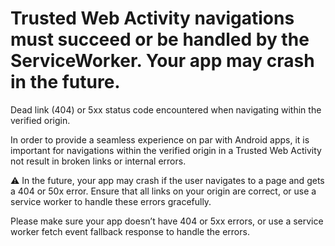 # Trusted Web Activity navigations must succeed or be handled by the ServiceWorker. Your app may crash in the future.

Dead link (404) or 5xx status code encountered when navigating within the verified origin.

In order to provide a seamless experience on par with Android apps, it is important for navigations within the verified origin in a Trusted Web Activity not result in broken links or internal errors.

⚠️ In the future, your app may crash if the user navigates to a page and gets a 404 or 50x error. Ensure that all links on your origin are correct, or use a service worker to handle these errors gracefully.

Please make sure your app doesn’t have 404 or 5xx errors, or use a service worker fetch event fallback response to handle the errors.
